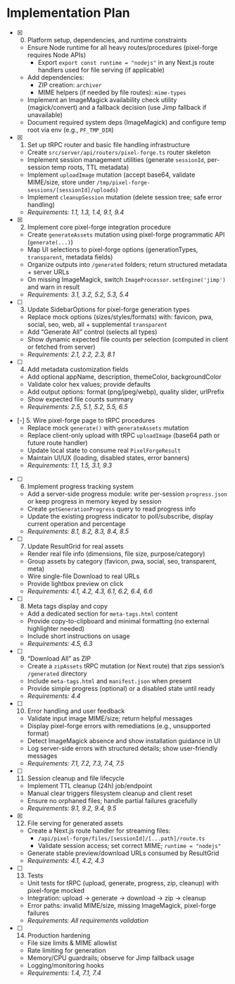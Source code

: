 # Implementation Plan

- [x] 0. Platform setup, dependencies, and runtime constraints
  - Ensure Node runtime for all heavy routes/procedures (pixel-forge requires Node APIs)
    - Export `export const runtime = "nodejs"` in any Next.js route handlers used for file serving (if applicable)
  - Add dependencies:
    - ZIP creation: `archiver`
    - MIME helpers (if needed by file routes): `mime-types`
  - Implement an ImageMagick availability check utility (magick/convert) and a fallback decision (use Jimp fallback if unavailable)
  - Document required system deps (ImageMagick) and configure temp root via env (e.g., `PF_TMP_DIR`)

- [x] 1. Set up tRPC router and basic file handling infrastructure
  - Create `src/server/api/routers/pixel-forge.ts` router skeleton
  - Implement session management utilities (generate `sessionId`, per-session temp roots, TTL metadata)
  - Implement `uploadImage` mutation (accept base64, validate MIME/size, store under `/tmp/pixel-forge-sessions/[sessionId]/uploads`)
  - Implement `cleanupSession` mutation (delete session tree; safe error handling)
  - _Requirements: 1.1, 1.3, 1.4, 9.1, 9.4_

- [x] 2. Implement core pixel-forge integration procedure
  - Create `generateAssets` mutation using pixel-forge programmatic API (`generate(...)`)
  - Map UI selections to pixel-forge options (generationTypes, `transparent`, metadata fields)
  - Organize outputs into `/generated` folders; return structured metadata + server URLs
  - On missing ImageMagick, switch `ImageProcessor.setEngine('jimp')` and warn in result
  - _Requirements: 3.1, 3.2, 5.2, 5.3, 5.4_

- [ ] 3. Update SidebarOptions for pixel-forge generation types
  - Replace mock options (sizes/styles/formats) with: favicon, pwa, social, seo, web, all + supplemental `transparent`
  - Add “Generate All” control (selects all types)
  - Show dynamic expected file counts per selection (computed in client or fetched from server)
  - _Requirements: 2.1, 2.2, 2.3, 8.1_

- [ ] 4. Add metadata customization fields
  - Add optional appName, description, themeColor, backgroundColor
  - Validate color hex values; provide defaults
  - Add output options: format (png/jpeg/webp), quality slider, urlPrefix
  - Show expected file counts summary
  - _Requirements: 2.5, 5.1, 5.2, 5.5, 6.5_

- [-] 5. Wire pixel-forge page to tRPC procedures
  - Replace mock `generate()` with `generateAssets` mutation
  - Replace client-only upload with tRPC `uploadImage` (base64 path or future route handler)
  - Update local state to consume real `PixelForgeResult`
  - Maintain UI/UX (loading, disabled states, error banners)
  - _Requirements: 1.1, 1.5, 3.1, 9.3_

- [ ] 6. Implement progress tracking system
  - Add a server-side progress module: write per-session `progress.json` or keep progress in memory keyed by session
  - Create `getGenerationProgress` query to read progress info
  - Update the existing progress indicator to poll/subscribe, display current operation and percentage
  - _Requirements: 8.1, 8.2, 8.3, 8.4, 8.5_

- [ ] 7. Update ResultGrid for real assets
  - Render real file info (dimensions, file size, purpose/category)
  - Group assets by category (favicon, pwa, social, seo, transparent, meta)
  - Wire single-file Download to real URLs
  - Provide lightbox preview on click
  - _Requirements: 4.1, 4.2, 4.3, 6.1, 6.2, 6.4, 6.6_

- [ ] 8. Meta tags display and copy
  - Add a dedicated section for `meta-tags.html` content
  - Provide copy-to-clipboard and minimal formatting (no external highlighter needed)
  - Include short instructions on usage
  - _Requirements: 4.5, 6.3_

- [ ] 9. “Download All” as ZIP
  - Create a `zipAssets` tRPC mutation (or Next route) that zips session’s `/generated` directory
  - Include `meta-tags.html` and `manifest.json` when present
  - Provide simple progress (optional) or a disabled state until ready
  - _Requirements: 4.4_

- [ ] 10. Error handling and user feedback
  - Validate input image MIME/size; return helpful messages
  - Display pixel-forge errors with remediations (e.g., unsupported format)
  - Detect ImageMagick absence and show installation guidance in UI
  - Log server-side errors with structured details; show user-friendly messages
  - _Requirements: 7.1, 7.2, 7.3, 7.4, 7.5_

- [ ] 11. Session cleanup and file lifecycle
  - Implement TTL cleanup (24h) job/endpoint
  - Manual clear triggers filesystem cleanup and client reset
  - Ensure no orphaned files; handle partial failures gracefully
  - _Requirements: 9.1, 9.2, 9.4, 9.5_

- [x] 12. File serving for generated assets
  - Create a Next.js route handler for streaming files:
    - `/api/pixel-forge/files/[sessionId]/[...path]/route.ts`
    - Validate session access; set correct MIME; `runtime = "nodejs"`
  - Generate stable preview/download URLs consumed by ResultGrid
  - _Requirements: 4.1, 4.2, 4.3_

- [ ] 13. Tests
  - Unit tests for tRPC (upload, generate, progress, zip, cleanup) with pixel-forge mocked
  - Integration: upload → generate → download → zip → cleanup
  - Error paths: invalid MIME/size, missing ImageMagick, pixel-forge failures
  - _Requirements: All requirements validation_

- [ ] 14. Production hardening
  - File size limits & MIME allowlist
  - Rate limiting for generation
  - Memory/CPU guardrails; observe for Jimp fallback usage
  - Logging/monitoring hooks
  - _Requirements: 1.4, 7.1, 7.4_
